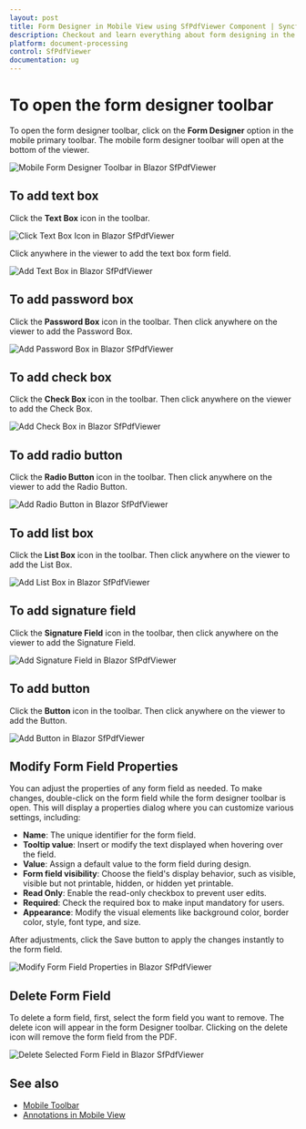 ```yaml
---
layout: post
title: Form Designer in Mobile View using SfPdfViewer Component | Syncfusion
description: Checkout and learn everything about form designing in the mobile view using the Syncfusion Blazor SfPdfViewer component and more.
platform: document-processing
control: SfPdfViewer
documentation: ug
---
```


# To open the form designer toolbar

To open the form designer toolbar, click on the **Form Designer** option in the mobile primary toolbar. The mobile form designer toolbar will open at the bottom of the viewer.

![Mobile Form Designer Toolbar in Blazor SfPdfViewer](../form-designer/form-designer-images/formDesinger-toolbar.png)

## To add text box

Click the **Text Box** icon in the toolbar.

![Click Text Box Icon in Blazor SfPdfViewer](../form-designer/form-designer-images/formDesinger-Textbox.png)

Click anywhere in the viewer to add the text box form field.

![Add Text Box in Blazor SfPdfViewer](../form-designer/form-designer-images/formDesinger-Textbox-added.png)

## To add password box

Click the **Password Box** icon in the toolbar. Then click anywhere on the viewer to add the Password Box.

![Add Password Box in Blazor SfPdfViewer](../form-designer/form-designer-images/formDesinger-Password.png)

## To add check box

Click the **Check Box** icon in the toolbar. Then click anywhere on the viewer to add the Check Box.

![Add Check Box in Blazor SfPdfViewer](../form-designer/form-designer-images/formDesinger-CheckBox.png)

## To add radio button

Click the **Radio Button** icon in the toolbar. Then click anywhere on the viewer to add the Radio Button.

![Add Radio Button in Blazor SfPdfViewer](../form-designer/form-designer-images/formDesinger-Radio.png)

## To add list box

Click the **List Box** icon in the toolbar. Then click anywhere on the viewer to add the List Box.

![Add List Box in Blazor SfPdfViewer](../form-designer/form-designer-images/formDesinger-ListBox.png)

## To add signature field

Click the **Signature Field** icon in the toolbar, then click anywhere on the viewer to add the Signature Field.

![Add Signature Field in Blazor SfPdfViewer](../form-designer/form-designer-images/formDesinger-Signature.png)

## To add button

Click the **Button** icon in the toolbar. Then click anywhere on the viewer to add the Button.

![Add Button in Blazor SfPdfViewer](../form-designer/form-designer-images/formDesinger-Button.png)

## Modify Form Field Properties

You can adjust the properties of any form field as needed. To make changes, double-click on the form field while the form designer toolbar is open. This will display a properties dialog where you can customize various settings, including:

- **Name**: The unique identifier for the form field.
- **Tooltip value**: Insert or modify the text displayed when hovering over the field.
- **Value**: Assign a default value to the form field during design.
- **Form field visibility**: Choose the field's display behavior, such as visible, visible but not printable, hidden, or hidden yet printable.
- **Read Only**: Enable the read-only checkbox to prevent user edits.
- **Required**: Check the required box to make input mandatory for users.
- **Appearance**: Modify the visual elements like background color, border color, style, font type, and size.

After adjustments, click the Save button to apply the changes instantly to the form field.

![Modify Form Field Properties in Blazor SfPdfViewer](../form-designer/form-designer-images/formDesinger-Properties.png)

## Delete Form Field

To delete a form field, first, select the form field you want to remove. The delete icon will appear in the form Designer toolbar. Clicking on the delete icon will remove the form field from the PDF.

![Delete Selected Form Field in Blazor SfPdfViewer](../form-designer/form-designer-images/formDesinger-delete.png)

## See also

* [Mobile Toolbar](../mobile-toolbar)
* [Annotations in Mobile View](../annotation/annotations-in-mobile-view)